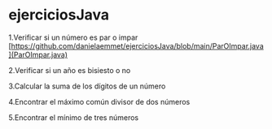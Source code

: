 # ejerciciosJava

1.Verificar si un número es par o impar [https://github.com/danielaemmet/ejerciciosJava/blob/main/ParOImpar.java](ParOImpar.java)

2.Verificar si un año es bisiesto o no

3.Calcular la suma de los dígitos de un número

4.Encontrar el máximo común divisor de dos números

5.Encontrar el mínimo de tres números
